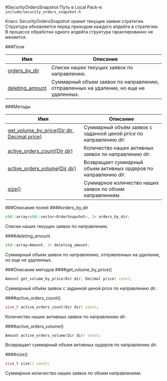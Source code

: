 #SecurityOrdersSnapshot
Путь в Local Pack-е: `include/security_orders_snapshot.h`

Класс SecurityOrdersSnapshot хранит текущие заявки стратегии.
Структура обновляется перед приходом каждого апдейта в стратегию.
В процессе обработки одного апдейта структура гарантированно не меняется.

###Поля

|Имя| Описание|
|------------------|--------------------|
|[orders_by_dir](#orders_by_dir)|Списки наших текущих заявок по направлению.|
|[deleting_amount](#deleting_amount)|Суммарный объем заявок по направлению, отправленных на удаление, но еще не удаленных.|

###Методы

|Имя| Описание|
|------------------|--------------------|
|[get_volume_by_price(Dir dir, Decimal price)](#get_volume_by_price)|Суммарный объём заявок с заданной ценой *price* по направлению *dir*.|
|[active_orders_count(Dir dir)](#active_orders_count)|Количество наших активных заявок по направлению *dir*.|
|[active_orders_volume(Dir dir)](#active_orders_volume)|Возвращает суммарный объем активных ордеров по направлению *dir*.|
|[size()](#size)|Суммарное количество наших заявок по обоим направлениям.|

###Описание полей
<a name="orders_by_dir"></a>
####orders_by_dir
```c++
std::array<std::vector<OrderSnapshot>, 2> orders_by_dir;
```
Списки наших текущих заявок по направлению.

<a name="deleting_amount"></a>
####deleting_amount
```c++
std::array<Amount, 2> deleting_amount;
```
Суммарный объем заявок по направлению, отправленных на удаление, но еще не удаленных.


###Описание методов
<a name="get_volume_by_price"></a>
####get_volume_by_price()
```c++
Amount get_volume_by_price(Dir dir, Decimal price) const;
```
Суммарный объём заявок с заданной ценой *price* по направлению *dir*.

<a name="active_orders_count"></a>
####active_orders_count()
```c++
size_t active_orders_count(Dir dir) const;
```
Количество наших активных заявок по направлению *dir*.

<a name="active_orders_volume"></a>
####active_orders_volume()
```c++
Amount active_orders_volume(Dir dir) const;
```
Возвращает суммарный объем активных ордеров по направлению *dir*.

<a name="size"></a>
####size()
```c++
size_t size() const;
```
Суммарное количество наших заявок по обоим направлениям.


